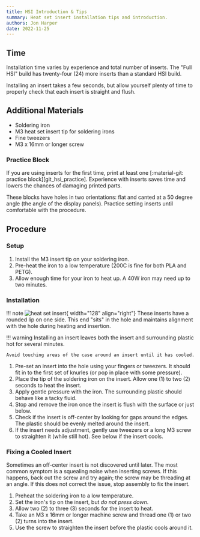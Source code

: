 ```yaml
---
title: HSI Introduction & Tips
summary: Heat set insert installation tips and introduction.
authors: Jon Harper
date: 2022-11-25
---
```


## Time

Installation time varies by experience and total number of inserts. The "Full HSI" build has twenty-four (24)
more inserts than a standard HSI build.

Installing an insert takes a few seconds, but allow yourself plenty of time to properly check that each insert
is straight and flush.

## Additional Materials

- Soldering iron
- M3 heat set insert tip for soldering irons
- Fine tweezers
- M3 x 16mm or longer screw

### Practice Block

If you are using inserts for the first time, print at least one [:material-git: practice block][git_hsi_practice]. Experience with inserts
saves time and lowers the chances of damaging printed parts.

These blocks have holes in two orientations: flat and canted at a 50 degree
angle (the angle of the display panels). Practice setting inserts until
comfortable with the procedure.

## Procedure

### Setup

1. Install the M3 insert tip on your soldering iron.
2. Pre-heat the iron to a low temperature (200C is fine for both PLA and PETG).
3. Allow enough time for your iron to heat up. A 40W iron may need up to two minutes.

### Installation

!!! note
    ![heat set insert][img_hsi]{ width="128" align="right"}
    These inserts have a rounded lip on one side. This end "sits" in the hole and maintains alignment with the hole during heating and insertion.

!!! warning
    Installing an insert leaves both the insert and surrounding plastic hot for several minutes.

    Avoid touching areas of the case around an insert until it has cooled.

1. Pre-set an insert into the hole using your fingers or tweezers. It should fit in to the first set of knurles (or pop in place with some pressure).
2. Place the tip of the soldering iron on the insert. Allow one (1) to two (2) seconds to heat the insert.
3. Apply gentle pressure with the iron. The surrounding plastic should behave like a tacky fluid.
4. Stop and remove the iron once the insert is flush with the surface or just below.
5. Check if the insert is off-center by looking for gaps around the edges. The plastic should be evenly melted around the insert.
6. If the insert needs adjustment, gently use tweezers or a long M3 screw to straighten it (while still hot). See below if the insert cools.

### Fixing a Cooled Insert

Sometimes an off-center insert is not discovered until later. The most common symptom is a squealing noise when inserting screws. If this happens, back out the screw and try again; the screw may be threading at an angle. If this does not correct the issue, stop assembly to fix the insert.

1. Preheat the soldering iron to a low temperature.
2. Set the iron's tip on the insert, but *do not press down*.
3. Allow two (2) to three (3) seconds for the insert to heat.
4. Take an M3 x 16mm or longer machine screw and thread one (1) or two (2) turns into the insert.
5. Use the screw to straighten the insert before the plastic cools around it.


[img_hsi]: ../img/bom/hsi.webp